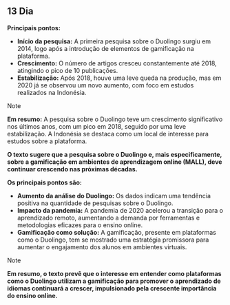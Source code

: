 ## 13 Dia


**Principais pontos:**

* **Início da pesquisa:** A primeira pesquisa sobre o Duolingo surgiu em 2014, logo após a introdução de elementos de gamificação na plataforma.
* **Crescimento:** O número de artigos cresceu constantemente até 2018, atingindo o pico de 10 publicações. 
* **Estabilização:** Após 2018, houve uma leve queda na produção, mas em 2020 já se observou um novo aumento, com foco em estudos realizados na Indonésia.

> [!NOTE]
**Em resumo:** A pesquisa sobre o Duolingo teve um crescimento significativo nos últimos anos, com um pico em 2018, seguido por uma leve estabilização. A Indonésia se destaca como um local de interesse para estudos sobre a plataforma.

**O texto sugere que a pesquisa sobre o Duolingo e, mais especificamente, sobre a gamificação em ambientes de aprendizagem online (MALL), deve continuar crescendo nas próximas décadas.**

**Os principais pontos são:**

* **Aumento da análise do Duolingo:** Os dados indicam uma tendência positiva na quantidade de pesquisas sobre o Duolingo.
* **Impacto da pandemia:** A pandemia de 2020 acelerou a transição para o aprendizado remoto, aumentando a demanda por ferramentas e metodologias eficazes para o ensino online.
* **Gamificação como solução:** A gamificação, presente em plataformas como o Duolingo, tem se mostrado uma estratégia promissora para aumentar o engajamento dos alunos em ambientes virtuais.

> [!NOTE]
**Em resumo, o texto prevê que o interesse em entender como plataformas como o Duolingo utilizam a gamificação para promover o aprendizado de idiomas continuará a crescer, impulsionado pela crescente importância do ensino online.**

